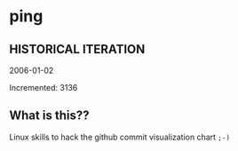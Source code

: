 # ping

## HISTORICAL ITERATION
2006-01-02

Incremented: 3136

## What is this?? 
Linux skills to hack the github commit visualization chart `;-)`
